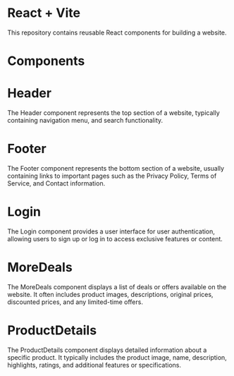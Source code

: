 # React + Vite

This repository contains reusable React components for building a website.

# Components

# Header

The Header component represents the top section of a website, typically containing  navigation menu, and search functionality.

# Footer

The Footer component represents the bottom section of a website, usually containing links to important pages such as the Privacy Policy, Terms of Service, and Contact information.

# Login

The Login component provides a user interface for user authentication, allowing users to sign up or log in to access exclusive features or content.

# MoreDeals

The MoreDeals component displays a list of deals or offers available on the website. It often includes product images, descriptions, original prices, discounted prices, and any limited-time offers.

# ProductDetails

The ProductDetails component displays detailed information about a specific product. It typically includes the product image, name, description, highlights, ratings, and additional features or specifications.
